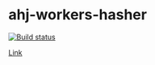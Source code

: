 # ahj-workers-hasher

[![Build status](https://ci.appveyor.com/api/projects/status/qop49pu6emfy2v22/branch/main?svg=true)](https://ci.appveyor.com/project/RebikHub/ahj-workers-hasher/branch/main)

[Link](https://rebikhub.github.io/ahj-worker-hasher/)